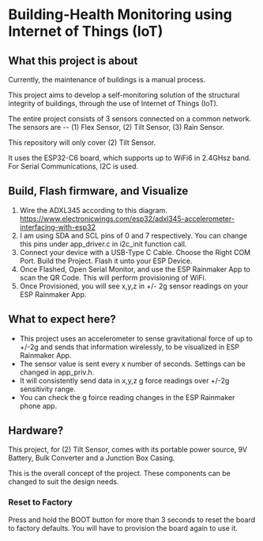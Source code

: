 # Building-Health Monitoring using Internet of Things (IoT)

## What this project is about
Currently, the maintenance of buildings is a manual process.

This project aims to develop a self-monitoring solution of the structural integrity of buildings, through the use of Internet of Things (IoT).

The entire project consists of 3 sensors connected on a common network. The sensors are -- (1) Flex Sensor, (2) Tilt Sensor, (3) Rain Sensor.

This repository will only cover (2) Tilt Sensor.

It uses the ESP32-C6 board, which supports up to WiFi6 in 2.4GHsz band. For Serial Communications, I2C is used.

## Build, Flash firmware, and Visualize

1. Wire the ADXL345 according to this diagram. https://www.electronicwings.com/esp32/adxl345-accelerometer-interfacing-with-esp32
2. I am using SDA and SCL pins of 0 and 7 respectively. You can change this pins under app_driver.c in i2c_init function call.
3. Connect your device with a USB-Type C Cable. Choose the Right COM Port. Build the Project. Flash it unto your ESP Device.
4. Once Flashed, Open Serial Monitor, and use the ESP Rainmaker App to scan the QR Code. This will perform provisioning of WiFi.
5. Once Provisioned, you will see x,y,z in +/- 2g sensor readings on your ESP Rainmaker App.

## What to expect here?

- This project uses an accelerometer to sense gravitational force of up to +/-2g and sends that information wirelessly, to be visualized in ESP Rainmaker App.
- The sensor value is sent every x number of seconds. Settings can be changed in app_priv.h.
- It will consistently send data in x,y,z g force readings over +/-2g sensitivity range.
- You can check the g foirce reading changes in the ESP Rainmaker phone app.

## Hardware?

This project, for (2) Tilt Sensor, comes with its portable power source, 9V Battery, Bulk Converter and a Junction Box Casing.

This is the overall concept of the project. These components can be changed to suit the design needs.

### Reset to Factory

Press and hold the BOOT button for more than 3 seconds to reset the board to factory defaults. You will have to provision the board again to use it.

